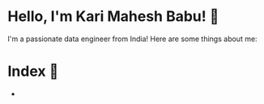 # Hello, I'm Kari Mahesh Babu! 👋
I'm a passionate data engineer from India! Here are some things about me:
# Index 📑
* 
